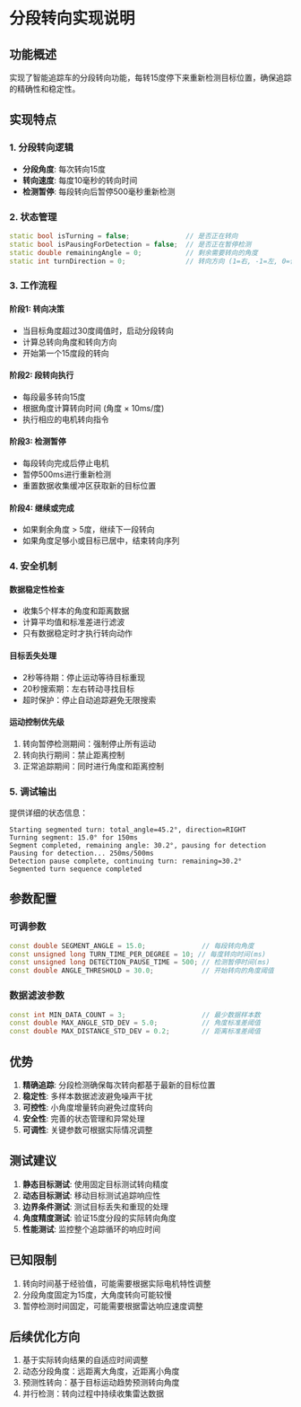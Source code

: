 # 分段转向实现说明

## 功能概述
实现了智能追踪车的分段转向功能，每转15度停下来重新检测目标位置，确保追踪的精确性和稳定性。

## 实现特点

### 1. 分段转向逻辑
- **分段角度**: 每次转向15度
- **转向速度**: 每度10毫秒的转向时间
- **检测暂停**: 每段转向后暂停500毫秒重新检测

### 2. 状态管理
```cpp
static bool isTurning = false;              // 是否正在转向
static bool isPausingForDetection = false;  // 是否正在暂停检测
static double remainingAngle = 0;           // 剩余需要转向的角度
static int turnDirection = 0;               // 转向方向 (1=右, -1=左, 0=停止)
```

### 3. 工作流程

#### 阶段1: 转向决策
- 当目标角度超过30度阈值时，启动分段转向
- 计算总转向角度和转向方向
- 开始第一个15度段的转向

#### 阶段2: 段转向执行
- 每段最多转向15度
- 根据角度计算转向时间 (角度 × 10ms/度)
- 执行相应的电机转向指令

#### 阶段3: 检测暂停
- 每段转向完成后停止电机
- 暂停500ms进行重新检测
- 重置数据收集缓冲区获取新的目标位置

#### 阶段4: 继续或完成
- 如果剩余角度 > 5度，继续下一段转向
- 如果角度足够小或目标已居中，结束转向序列

### 4. 安全机制

#### 数据稳定性检查
- 收集5个样本的角度和距离数据
- 计算平均值和标准差进行滤波
- 只有数据稳定时才执行转向动作

#### 目标丢失处理
- 2秒等待期：停止运动等待目标重现
- 20秒搜索期：左右转动寻找目标  
- 超时保护：停止自动追踪避免无限搜索

#### 运动控制优先级
1. 转向暂停检测期间：强制停止所有运动
2. 转向执行期间：禁止距离控制
3. 正常追踪期间：同时进行角度和距离控制

### 5. 调试输出
提供详细的状态信息：
```
Starting segmented turn: total_angle=45.2°, direction=RIGHT
Turning segment: 15.0° for 150ms
Segment completed, remaining angle: 30.2°, pausing for detection
Pausing for detection... 250ms/500ms
Detection pause complete, continuing turn: remaining=30.2°
Segmented turn sequence completed
```

## 参数配置

### 可调参数
```cpp
const double SEGMENT_ANGLE = 15.0;              // 每段转向角度
const unsigned long TURN_TIME_PER_DEGREE = 10; // 每度转向时间(ms)
const unsigned long DETECTION_PAUSE_TIME = 500; // 检测暂停时间(ms)
const double ANGLE_THRESHOLD = 30.0;            // 开始转向的角度阈值
```

### 数据滤波参数
```cpp
const int MIN_DATA_COUNT = 3;                   // 最少数据样本数
const double MAX_ANGLE_STD_DEV = 5.0;           // 角度标准差阈值
const double MAX_DISTANCE_STD_DEV = 0.2;        // 距离标准差阈值
```

## 优势

1. **精确追踪**: 分段检测确保每次转向都基于最新的目标位置
2. **稳定性**: 多样本数据滤波避免噪声干扰
3. **可控性**: 小角度增量转向避免过度转向
4. **安全性**: 完善的状态管理和异常处理
5. **可调性**: 关键参数可根据实际情况调整

## 测试建议

1. **静态目标测试**: 使用固定目标测试转向精度
2. **动态目标测试**: 移动目标测试追踪响应性  
3. **边界条件测试**: 测试目标丢失和重现的处理
4. **角度精度测试**: 验证15度分段的实际转向角度
5. **性能测试**: 监控整个追踪循环的响应时间

## 已知限制

1. 转向时间基于经验值，可能需要根据实际电机特性调整
2. 分段角度固定为15度，大角度转向可能较慢
3. 暂停检测时间固定，可能需要根据雷达响应速度调整

## 后续优化方向

1. 基于实际转向结果的自适应时间调整
2. 动态分段角度：远距离大角度，近距离小角度
3. 预测性转向：基于目标运动趋势预测转向角度
4. 并行检测：转向过程中持续收集雷达数据
